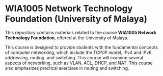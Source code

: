 # WIA1005 Network Technology Foundation (University of Malaya)

This repository contains materials related to the course **WIA1005 Network Technology Foundation**, offered at the University of Malaya.

This course is designed to provide students with the fundamental concepts of computer networking, which include the TCP/IP model, IPv4 and IPv6 addressing, routing, and switching. This course will examine several aspects of networking, such as VLAN, ACL, DHCP, and NAT. This course also emphasizes practical exercises in routing and switching.
